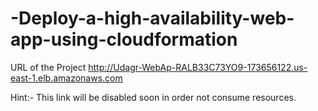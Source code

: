 # -Deploy-a-high-availability-web-app-using-cloudformation
URL of the Project
http://Udagr-WebAp-RALB33C73YO9-173656122.us-east-1.elb.amazonaws.com

Hint:- This link will be disabled soon in order not consume resources.
